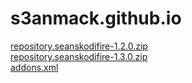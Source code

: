 # s3anmack.github.io

<a href="repository.seanskodifire-1.2.0.zip">repository.seanskodifire-1.2.0.zip</a><br>
<a href="repository.seanskodifire-1.3.0.zip">repository.seanskodifire-1.3.0.zip</a><br>
<a href="/zips/addons.xml">addons.xml</a>
